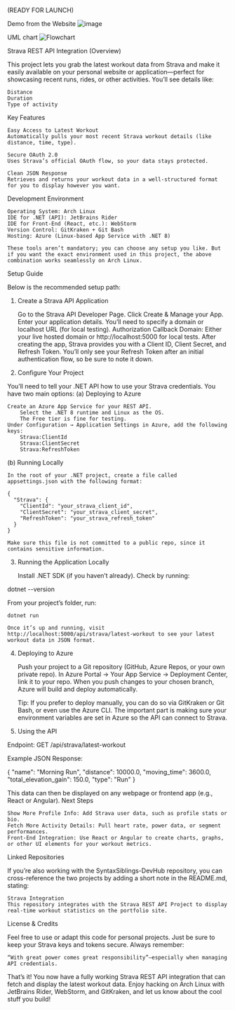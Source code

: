 (READY FOR LAUNCH)

Demo from the Website
![image](https://github.com/user-attachments/assets/062f7b65-7ed5-4fe0-b1e2-34b1a21f6aab)


UML chart
![Flowchart](https://github.com/user-attachments/assets/fc4d2704-4a8b-4471-9f67-13ca374b07b3)



Strava REST API Integration (Overview)

This project lets you grab the latest workout data from Strava and make it easily available on your personal website or application—perfect for showcasing recent runs, rides, or other activities. You’ll see details like:

    Distance
    Duration
    Type of activity

Key Features

    Easy Access to Latest Workout
    Automatically pulls your most recent Strava workout details (like distance, time, type).

    Secure OAuth 2.0
    Uses Strava’s official OAuth flow, so your data stays protected.

    Clean JSON Response
    Retrieves and returns your workout data in a well-structured format for you to display however you want.

Development Environment

    Operating System: Arch Linux
    IDE for .NET (API): JetBrains Rider
    IDE for Front-End (React, etc.): WebStorm
    Version Control: GitKraken + Git Bash
    Hosting: Azure (Linux-based App Service with .NET 8)

    These tools aren’t mandatory; you can choose any setup you like. But if you want the exact environment used in this project, the above combination works seamlessly on Arch Linux.

Setup Guide

Below is the recommended setup path:
1. Create a Strava API Application

    Go to the Strava API Developer Page.
    Click Create & Manage your App.
    Enter your application details. You’ll need to specify a domain or localhost URL (for local testing).
        Authorization Callback Domain: Either your live hosted domain or http://localhost:5000 for local tests.
    After creating the app, Strava provides you with a Client ID, Client Secret, and Refresh Token.
        You’ll only see your Refresh Token after an initial authentication flow, so be sure to note it down.

2. Configure Your Project

You’ll need to tell your .NET API how to use your Strava credentials. You have two main options:
(a) Deploying to Azure

    Create an Azure App Service for your REST API.
        Select the .NET 8 runtime and Linux as the OS.
        The Free tier is fine for testing.
    Under Configuration → Application Settings in Azure, add the following keys:
        Strava:ClientId
        Strava:ClientSecret
        Strava:RefreshToken

(b) Running Locally

    In the root of your .NET project, create a file called appsettings.json with the following format:

    {
      "Strava": {
        "ClientId": "your_strava_client_id",
        "ClientSecret": "your_strava_client_secret",
        "RefreshToken": "your_strava_refresh_token"
      }
    }

    Make sure this file is not committed to a public repo, since it contains sensitive information.

3. Running the Application Locally

    Install .NET SDK (if you haven’t already). Check by running:

dotnet --version

From your project’s folder, run:

    dotnet run

    Once it’s up and running, visit http://localhost:5000/api/strava/latest-workout to see your latest workout data in JSON format.

4. Deploying to Azure

    Push your project to a Git repository (GitHub, Azure Repos, or your own private repo).
    In Azure Portal → Your App Service → Deployment Center, link it to your repo.
    When you push changes to your chosen branch, Azure will build and deploy automatically.

    Tip: If you prefer to deploy manually, you can do so via GitKraken or Git Bash, or even use the Azure CLI. The important part is making sure your environment variables are set in Azure so the API can connect to Strava.

5. Using the API

Endpoint: GET /api/strava/latest-workout

Example JSON Response:

{
  "name": "Morning Run",
  "distance": 10000.0,
  "moving_time": 3600.0,
  "total_elevation_gain": 150.0,
  "type": "Run"
}

This data can then be displayed on any webpage or frontend app (e.g., React or Angular).
Next Steps

    Show More Profile Info: Add Strava user data, such as profile stats or bio.
    Fetch More Activity Details: Pull heart rate, power data, or segment performances.
    Front-End Integration: Use React or Angular to create charts, graphs, or other UI elements for your workout metrics.

Linked Repositories

If you’re also working with the SyntaxSiblings-DevHub repository, you can cross-reference the two projects by adding a short note in the README.md, stating:

    Strava Integration
    This repository integrates with the Strava REST API Project to display real-time workout statistics on the portfolio site.

License & Credits

Feel free to use or adapt this code for personal projects. Just be sure to keep your Strava keys and tokens secure. Always remember:

    “With great power comes great responsibility”—especially when managing API credentials.

That’s it! You now have a fully working Strava REST API integration that can fetch and display the latest workout data. Enjoy hacking on Arch Linux with JetBrains Rider, WebStorm, and GitKraken, and let us know about the cool stuff you build!
